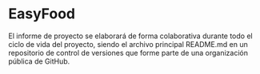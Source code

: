 # EasyFood

El informe de proyecto se elaborará de forma colaborativa durante todo el ciclo de vida del proyecto, siendo el archivo principal README.md en un repositorio de control de versiones que forme parte de una organización pública de GitHub.
